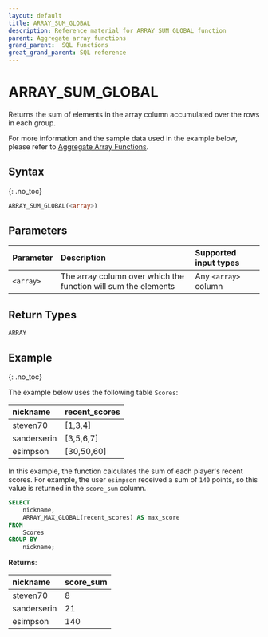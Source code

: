 ```yaml
---
layout: default
title: ARRAY_SUM_GLOBAL
description: Reference material for ARRAY_SUM_GLOBAL function
parent: Aggregate array functions
grand_parent:  SQL functions
great_grand_parent: SQL reference
---
```


# ARRAY\_SUM\_GLOBAL

Returns the sum of elements in the array column accumulated over the rows in each group.

For more information and the sample data used in the example below, please refer to [Aggregate Array Functions](./aggregate-array-functions.md).

## Syntax
{: .no_toc}

```sql
ARRAY_SUM_GLOBAL(<array>)
```
## Parameters
| Parameter | Description                                                    | Supported input types | 
| :--------- | :-------------------------------------------------------------- | :-------|
| `<array>`   | The array column over which the function will sum the elements | Any `<array>` column |

## Return Types
`ARRAY`

## Example
{: .no_toc}

The example below uses the following table `Scores`:

| nickname        | recent_scores |
| :---------------| :-------------|
| steven70        | \[1,3,4]      |
| sanderserin     | \[3,5,6,7]    |
| esimpson        | \[30,50,60]   |

<!-- | Parameter | Description                                                               |
| :--------- | :------------------------------------------------------------------------- |
| `<arr>`   | The function returns the maximum element from the provided array column | -->

In this example, the function calculates the sum of each player's recent scores. For example, the user `esimpson` received a sum of `140` points, so this value is returned in the `score_sum` column. 

```sql
SELECT
	nickname,
	ARRAY_MAX_GLOBAL(recent_scores) AS max_score
FROM
	Scores
GROUP BY
	nickname;
```

**Returns**:

| nickname         | score_sum     |
| :----------------| :------------ |
| steven70         | 8             |
| sanderserin      | 21            |
| esimpson         | 140           |